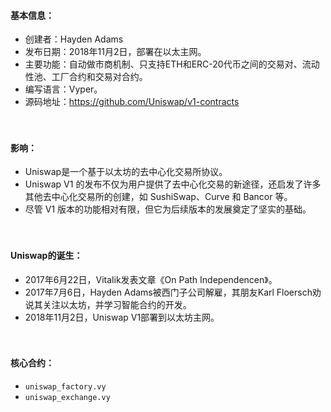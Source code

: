 #### 基本信息：
- 创建者：Hayden Adams
- 发布日期：2018年11月2日，部署在以太主网。
- 主要功能：自动做市商机制、只支持ETH和ERC-20代币之间的交易对、流动性池、工厂合约和交易对合约。
- 编写语言：Vyper。
- 源码地址：https://github.com/Uniswap/v1-contracts

　

#### 影响：
- Uniswap是一个基于以太坊的去中心化交易所协议。
- Uniswap V1 的发布不仅为用户提供了去中心化交易的新途径，还启发了许多其他去中心化交易所的创建，如 SushiSwap、Curve 和 Bancor 等。
- 尽管 V1 版本的功能相对有限，但它为后续版本的发展奠定了坚实的基础。

　

#### Uniswap的诞生：
- 2017年6月22日，Vitalik发表文章《On Path Independencen》。
- 2017年7月6日，Hayden Adams被西门子公司解雇，其朋友Karl Floersch劝说其关注以太坊，并学习智能合约的开发。
- 2018年11月2日，Uniswap V1部署到以太坊主网。

　

#### 核心合约：
- ```uniswap_factory.vy```
- ```uniswap_exchange.vy```